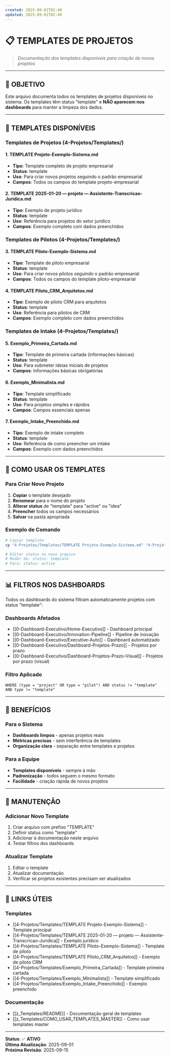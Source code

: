 ```yaml
---
created: 2025-09-01T02:40
updated: 2025-09-01T02:40
---
```

# 📋 **TEMPLATES DE PROJETOS**

> *Documentação dos templates disponíveis para criação de novos projetos*

---

## 🎯 **OBJETIVO**

Este arquivo documenta todos os templates de projetos disponíveis no sistema. Os templates têm status "template" e **NÃO aparecem nos dashboards** para manter a limpeza dos dados.

---

## 📁 **TEMPLATES DISPONÍVEIS**

### **Templates de Projetos (4-Projetos/Templates/)**

#### **1. TEMPLATE Projeto-Exemplo-Sistema.md**
- **Tipo**: Template completo de projeto empresarial
- **Status**: template
- **Uso**: Para criar novos projetos seguindo o padrão empresarial
- **Campos**: Todos os campos do template projeto-empresarial

#### **2. TEMPLATE 2025-01-20 — projeto — Assistente-Transcricao-Juridica.md**
- **Tipo**: Exemplo de projeto jurídico
- **Status**: template
- **Uso**: Referência para projetos do setor jurídico
- **Campos**: Exemplo completo com dados preenchidos

### **Templates de Pilotos (4-Projetos/Templates/)**

#### **3. TEMPLATE Piloto-Exemplo-Sistema.md**
- **Tipo**: Template de piloto empresarial
- **Status**: template
- **Uso**: Para criar novos pilotos seguindo o padrão empresarial
- **Campos**: Todos os campos do template piloto-empresarial

#### **4. TEMPLATE Piloto_CRM_Arquitetos.md**
- **Tipo**: Exemplo de piloto CRM para arquitetos
- **Status**: template
- **Uso**: Referência para pilotos de CRM
- **Campos**: Exemplo completo com dados preenchidos

### **Templates de Intake (4-Projetos/Templates/)**

#### **5. Exemplo_Primeira_Cartada.md**
- **Tipo**: Template de primeira cartada (informações básicas)
- **Status**: template
- **Uso**: Para submeter ideias iniciais de projetos
- **Campos**: Informações básicas obrigatórias

#### **6. Exemplo_Minimalista.md**
- **Tipo**: Template simplificado
- **Status**: template
- **Uso**: Para projetos simples e rápidos
- **Campos**: Campos essenciais apenas

#### **7. Exemplo_Intake_Preenchido.md**
- **Tipo**: Exemplo de intake completo
- **Status**: template
- **Uso**: Referência de como preencher um intake
- **Campos**: Exemplo com dados preenchidos

---

## 🔧 **COMO USAR OS TEMPLATES**

### **Para Criar Novo Projeto**
1. **Copiar** o template desejado
2. **Renomear** para o nome do projeto
3. **Alterar status** de "template" para "active" ou "idea"
4. **Preencher** todos os campos necessários
5. **Salvar** na pasta apropriada

### **Exemplo de Comando**
```bash
# Copiar template
cp "4-Projetos/Templates/TEMPLATE Projeto-Exemplo-Sistema.md" "4-Projetos/Ativos/PRJ-Novo-Projeto.md"

# Editar status no novo arquivo
# Mudar de: status: template
# Para: status: active
```

---

## 📊 **FILTROS NOS DASHBOARDS**

Todos os dashboards do sistema filtram automaticamente projetos com status "template":

### **Dashboards Afetados**
- [[0-Dashboard-Executivo/Home-Executivo]] - Dashboard principal
- [[0-Dashboard-Executivo/Innovation-Pipeline]] - Pipeline de inovação
- [[0-Dashboard-Executivo/Executive-Auto]] - Dashboard automatizado
- [[0-Dashboard-Executivo/Dashboard-Projetos-Prazo]] - Projetos por prazo
- [[0-Dashboard-Executivo/Dashboard-Projetos-Prazo-Visual]] - Projetos por prazo (visual)

### **Filtro Aplicado**
```dataview
WHERE (type = "project" OR type = "pilot") AND status != "template" AND type != "template"
```

---

## 🎯 **BENEFÍCIOS**

### **Para o Sistema**
- **Dashboards limpos** - apenas projetos reais
- **Métricas precisas** - sem interferência de templates
- **Organização clara** - separação entre templates e projetos

### **Para a Equipe**
- **Templates disponíveis** - sempre à mão
- **Padronização** - todos seguem o mesmo formato
- **Facilidade** - criação rápida de novos projetos

---

## 📝 **MANUTENÇÃO**

### **Adicionar Novo Template**
1. Criar arquivo com prefixo "TEMPLATE"
2. Definir status como "template"
3. Adicionar à documentação neste arquivo
4. Testar filtros dos dashboards

### **Atualizar Template**
1. Editar o template
2. Atualizar documentação
3. Verificar se projetos existentes precisam ser atualizados

---

## 🔗 **LINKS ÚTEIS**

### **Templates**
- [[4-Projetos/Templates/TEMPLATE Projeto-Exemplo-Sistema]] - Template principal
- [[4-Projetos/Templates/TEMPLATE 2025-01-20 — projeto — Assistente-Transcricao-Juridica]] - Exemplo jurídico
- [[4-Projetos/Templates/TEMPLATE Piloto-Exemplo-Sistema]] - Template de piloto
- [[4-Projetos/Templates/TEMPLATE Piloto_CRM_Arquitetos]] - Exemplo de piloto CRM
- [[4-Projetos/Templates/Exemplo_Primeira_Cartada]] - Template primeira cartada
- [[4-Projetos/Templates/Exemplo_Minimalista]] - Template simplificado
- [[4-Projetos/Templates/Exemplo_Intake_Preenchido]] - Exemplo preenchido

### **Documentação**
- [[z_Templates/README]] - Documentação geral de templates
- [[z_Templates/COMO_USAR_TEMPLATES_MASTER]] - Como usar templates master

---

**Status**: ✅ **ATIVO**  
**Última Atualização**: 2025-09-01  
**Próxima Revisão**: 2025-09-15

